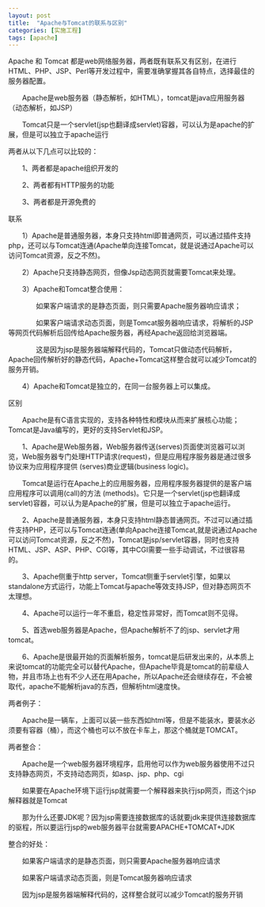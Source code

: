 ```yaml
---
layout: post
title:  "Apache与Tomcat的联系与区别"
categories: [实施工程]
tags: [apache]
---
```


Apache 和 Tomcat 都是web网络服务器，两者既有联系又有区别，在进行HTML、PHP、JSP、Perl等开发过程中，需要准确掌握其各自特点，选择最佳的服务器配置。

　　Apache是web服务器（静态解析，如HTML），tomcat是java应用服务器（动态解析，如JSP）

　　Tomcat只是一个servlet(jsp也翻译成servlet)容器，可以认为是apache的扩展，但是可以独立于apache运行

两者从以下几点可以比较的：

　　1、两者都是apache组织开发的

　　2、两者都有HTTP服务的功能

　　3、两者都是开源免费的

联系

　　1）Apache是普通服务器，本身只支持html即普通网页，可以通过插件支持php，还可以与Tomcat连通(Apache单向连接Tomcat，就是说通过Apache可以访问Tomcat资源，反之不然)。　　

　　2）Apache只支持静态网页，但像Jsp动态网页就需要Tomcat来处理。

　　3）Apache和Tomcat整合使用：

　　　　如果客户端请求的是静态页面，则只需要Apache服务器响应请求；

　　　　如果客户端请求动态页面，则是Tomcat服务器响应请求，将解析的JSP等网页代码解析后回传给Apache服务器，再经Apache返回给浏览器端。

　　　　这是因为jsp是服务器端解释代码的，Tomcat只做动态代码解析，Apache回传解析好的静态代码，Apache+Tomcat这样整合就可以减少Tomcat的服务开销。

　　4）Apache和Tomcat是独立的，在同一台服务器上可以集成。

区别

　　Apache是有C语言实现的，支持各种特性和模块从而来扩展核心功能；Tomcat是Java编写的，更好的支持Servlet和JSP。

　　1、Apache是Web服务器，Web服务器传送(serves)页面使浏览器可以浏览，Web服务器专门处理HTTP请求(request)，但是应用程序服务器是通过很多协议来为应用程序提供 (serves)商业逻辑(business logic)。

　　Tomcat是运行在Apache上的应用服务器，应用程序服务器提供的是客户端应用程序可以调用(call)的方法 (methods)。它只是一个servlet(jsp也翻译成servlet)容器，可以认为是Apache的扩展，但是可以独立于apache运行。

　　2、Apache是普通服务器，本身只支持html静态普通网页。不过可以通过插件支持PHP，还可以与Tomcat连通(单向Apache连接Tomcat,就是说通过Apache可以访问Tomcat资源，反之不然)，Tomcat是jsp/servlet容器，同时也支持HTML、JSP、ASP、PHP、CGI等，其中CGI需要一些手动调试，不过很容易的。

　　3、Apache侧重于http server，Tomcat侧重于servlet引擎，如果以standalone方式运行，功能上Tomcat与apache等效支持JSP，但对静态网页不太理想。

　　4、Apache可以运行一年不重启，稳定性非常好，而Tomcat则不见得。

　　5、首选web服务器是Apache，但Apache解析不了的jsp、servlet才用tomcat。

　　6、Apache是很最开始的页面解析服务，tomcat是后研发出来的，从本质上来说tomcat的功能完全可以替代Apache，但Apache毕竟是tomcat的前辈级人物，并且市场上也有不少人还在用Apache，所以Apache还会继续存在，不会被取代，apache不能解析java的东西，但解析html速度快。

两者例子：

　　Apache是一辆车，上面可以装一些东西如html等，但是不能装水，要装水必须要有容器（桶），而这个桶也可以不放在卡车上，那这个桶就是TOMCAT。

两者整合：

　　Apache是一个web服务器环境程序，启用他可以作为web服务器使用不过只支持静态网页，不支持动态网页，如asp、jsp、php、cgi

　　如果要在Apache环境下运行jsp就需要一个解释器来执行jsp网页，而这个jsp解释器就是Tomcat

　　那为什么还要JDK呢？因为jsp需要连接数据库的话就要jdk来提供连接数据库的驱程，所以要运行jsp的web服务器平台就需要APACHE+TOMCAT+JDK

整合的好处：

　　如果客户端请求的是静态页面，则只需要Apache服务器响应请求

　　如果客户端请求动态页面，则是Tomcat服务器响应请求

　　因为jsp是服务器端解释代码的，这样整合就可以减少Tomcat的服务开销